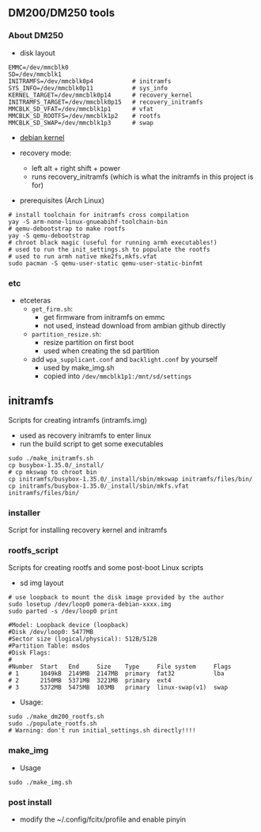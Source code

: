 ## DM200/DM250 tools

### About DM250
- disk layout
```
EMMC=/dev/mmcblk0
SD=/dev/mmcblk1
INITRAMFS=/dev/mmcblk0p4           # initramfs
SYS_INFO=/dev/mmcblk0p11           # sys_info
KERNEL_TARGET=/dev/mmcblk0p14      # recovery_kernel
INITRAMFS_TARGET=/dev/mmcblk0p15   # recovery_initramfs
MMCBLK_SD_VFAT=/dev/mmcblk1p1      # vfat
MMCBLK_SD_ROOTFS=/dev/mmcblk1p2    # rootfs
MMCBLK_SD_SWAP=/dev/mmcblk1p3      # swap
```
- [debian kernel](https://github.com/ichinomoto/dm200_debian_kernel)
- recovery mode:
    - left alt + right shift + power
    - runs recovery_initramfs (which is what the initramfs in this project is for)

- prerequisites (Arch Linux)
```
# install toolchain for initramfs cross compilation
yay -S arm-none-linux-gnueabihf-toolchain-bin
# qemu-debootstrap to make rootfs
yay -S qemu-debootstrap
# chroot black magic (useful for running armh executables!)
# used to run the init_settings.sh to populate the rootfs
# used to run armh native mke2fs,mkfs.vfat
sudo pacman -S qemu-user-static qemu-user-static-binfmt
```

### etc
- etceteras
    - `get_firm.sh`:
        - get firmware from initramfs on emmc
        - not used, instead download from ambian github directly
    - `partition_resize.sh`:
        - resize partition on first boot
        - used when creating the sd partition
    - add `wpa_supplicant.conf` and `backlight.conf` by yourself
        - used by make_img.sh
        - copied into `/dev/mmcblk1p1:/mnt/sd/settings`

## initramfs
Scripts for creating intramfs (intramfs.img)
- used as recovery initramfs to enter linux
- run the build script to get some executables
```
sudo ./make_initramfs.sh
cp busybox-1.35.0/_install/
# cp mkswap to chroot bin
cp initramfs/busybox-1.35.0/_install/sbin/mkswap initramfs/files/bin/
cp initramfs/busybox-1.35.0/_install/sbin/mkfs.vfat initramfs/files/bin/
```

### installer
Script for installing recovery kernel and initramfs

### rootfs_script
Scripts for creating rootfs and some post-boot Linux scripts
- sd img layout
```
# use loopback to mount the disk image provided by the author
sudo losetup /dev/loop0 pomera-debian-xxxx.img
sudo parted -s /dev/loop0 print

#Model: Loopback device (loopback)
#Disk /dev/loop0: 5477MB
#Sector size (logical/physical): 512B/512B
#Partition Table: msdos
#Disk Flags: 
#
#Number  Start   End     Size    Type     File system     Flags
# 1      1049kB  2149MB  2147MB  primary  fat32           lba
# 2      2150MB  5371MB  3221MB  primary  ext4
# 3      5372MB  5475MB  103MB   primary  linux-swap(v1)  swap
```
- Usage:
```
sudo ./make_dm200_rootfs.sh
sudo ./populate_rootfs.sh
# Warning: don't run initial_settings.sh directly!!!!
```

### make_img
- Usage
```
sudo ./make_img.sh
```

### post install
- modify the ~/.config/fcitx/profile and enable pinyin